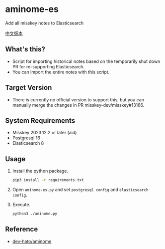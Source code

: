 # aminome-es
Add all misskey notes to Elasticsearch

[中文版本](README_CN.md)

## What's this?

- Script for importing historical notes based on the temporarily shut down PR for re-supporting Elasticsearch.
- You can import the entire notes with this script.

## Target Version

- There is currently no official version to support this, but you can manually merge the changes in PR misskey-dev/misskey#13166.

## System Requirements

- Misskey 2023.12.2 or later (aid)
- Postgresql 16
- Elasticsearch 8

## Usage

1. Install the python package.
    ```sh
    pip3 install -r requirements.txt
    ```

2. Open `aminome-es.py` and set `postgresql config` and `elasticsearch config`.

3. Execute.

    ```sh
    python3 ./aminome.py
    ```

## Reference

- [dev-hato/aminome](https://github.com/dev-hato/aminome)
